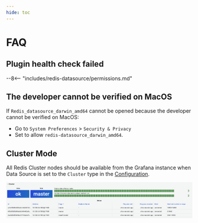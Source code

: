 ```yaml
---
hide: toc
---
```


# FAQ

## Plugin health check failed

--8<-- "includes/redis-datasource/permissions.md"

## The developer cannot be verified on MacOS

If `Redis_datasource_darwin_amd64` cannot be opened because the developer cannot be verified on MacOS:

- Go to `System Preferences` > `Security & Privacy`
- Set to allow `redis-datasource_darwin_amd64`.

## Cluster Mode

All Redis Cluster nodes should be available from the Grafana instance when Data Source is set to the `Cluster` type in the [Configuration](../configuration).

![CLUSTER-INFO](../images/showcase/redis-cluster.png)
